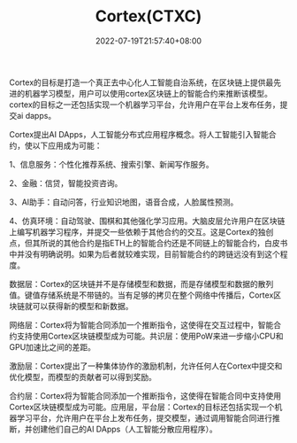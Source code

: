 ﻿---
weight: 
title: "Cortex(CTXC)"
description: "Cortex的目标是打造一个真正去中心化人工智能自治系统，在区块链上提供最先进的机器学习模型，用户可以使用cortex区块链上的智能合约来推断该模型"
date: 2022-07-19T21:57:40+08:00
lastmod: 2022-07-19T16:45:40+08:00
draft: false
authors: ["june"]
featuredImage: "017.png"
link: "http://cortexlabs.ai/?ref=1234btc.com"
tags: ["数字代币","Cortex(CTXC)"]
categories: ["navigation"]
navigation: ["数字代币"]
lightgallery: true
toc: true
pinned: false
recommend: false
recommend1: false
---
Cortex的目标是打造一个真正去中心化人工智能自治系统，在区块链上提供最先进的机器学习模型，用户可以使用cortex区块链上的智能合约来推断该模型。 cortex的目标之一还包括实现一个机器学习平台，允许用户在平台上发布任务，提交ai dapps。

Cortex提出AI DApps，人工智能分布式应用程序概念。将人工智能引入智能合约，使以下应用成为可能：

1、信息服务：个性化推荐系统、搜索引擎、新闻写作服务。

2、金融：信贷，智能投资咨询。

3、AI助手：自动问答，行业知识地图，语音合成，人脸属性预测。

4、仿真环境：自动驾驶、围棋和其他强化学习应用。大脑皮层允许用户在区块链上编写机器学习程序，并提交一些依赖于其他合约的交互。这是Cortex的独创点，但其所说的其他合约是指ETH上的智能合约还是不同链上的智能合约，白皮书中并没有明确说明。如果为后者就较难实现，目前智能合约的跨链远没有到这个程度。

数据层：Cortex的区块链并不是存储模型和数据，而是存储模型和数据的散列值。键值存储系统是不带链的。当有足够的拷贝在整个网络中传播后，Cortex区块链就可以获得新的模型和新数据。

网络层：Cortex将为智能合同添加一个推断指令，这使得在交互过程中，智能合约支持使用Cortex区块链模型成为可能。共识层：使用PoW来进一步缩小CPU和GPU加速比之间的差距。

激励层：Cortex提出了一种集体协作的激励机制，允许任何人在Cortex中提交和优化模型，而模型的贡献者可以得到奖励。

合约层：Cortex将为智能合同添加一个推断指令，这使得在智能合同中支持使用Cortex区块链模型成为可能。应用层，平台层：Cortex的目标还包括实现一个机器学习平台，允许用户在平台上发布任务，提交模型，通过调用智能合同进行推断，并创建他们自己的AI DApps（人工智能分散应用程序）。
